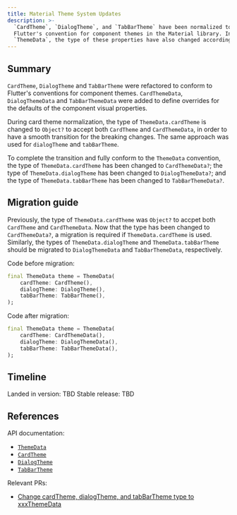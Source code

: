 ```yaml
---
title: Material Theme System Updates
description: >-
  `CardTheme`, `DialogTheme`, and `TabBarTheme` have been normalized to follow
  Flutter's convention for component themes in the Material library. In 
  `ThemeData`, the type of these properties have also changed accordingly.
---
```


## Summary

`CardTheme`, `DialogTheme` and `TabBarTheme` were refactored to 
conform to Flutter's conventions for component themes. `CardThemeData`, 
`DialogThemeData` and `TabBarThemeData` were added to define overrides for the
defaults of the component visual properties.

During card theme normalization, the type of `ThemeData.cardTheme` is changed
to `Object?` to accept both `CardTheme` and `CardThemeData`, in order to have
a smooth transition for the breaking changes. The same approach was used for
`dialogTheme` and `tabBarTheme`.

To complete the transition and fully conform to the `ThemeData` convention, the 
type of `ThemeData.cardTheme` has been changed to `CardThemeData?`; the type of
`ThemeData.dialogTheme` has been changed to `DialogThemeData?`; and the type of
`ThemeData.tabBarTheme` has been changed to `TabBarThemeData?`.

## Migration guide

Previously, the type of `ThemeData.cardTheme` was `Object?` to accpet both
`CardTheme` and `CardThemeData`. Now that the type has been changed to
`CardThemeData?`, a migration is required if `ThemeData.cardTheme` is used.
Similarly, the types of `ThemeData.dialogTheme` and `ThemeData.tabBarTheme` 
should be migrated to `DialogThemeData` and `TabBarThemeData`, respectively.

Code before migration:

```dart
final ThemeData theme = ThemeData(
    cardTheme: CardTheme(),
    dialogTheme: DialogTheme(),
    tabBarTheme: TabBarTheme(),
);
```

Code after migration:

```dart
final ThemeData theme = ThemeData(
    cardTheme: CardThemeData(),
    dialogTheme: DialogThemeData(),
    tabBarTheme: TabBarThemeData(),
);
```

## Timeline

Landed in version: TBD
Stable release: TBD

## References

API documentation:

* [`ThemeData`][]
* [`CardTheme`][]
* [`DialogTheme`][]
* [`TabBarTheme`][]

Relevant PRs:

* [Change cardTheme, dialogTheme, and tabBarTheme type to xxxThemeData][]

[Change cardTheme, dialogTheme, and tabBarTheme type to xxxThemeData]: {{site.github}}/flutter/flutter/pull/157292
[`ThemeData`]: {{site.api}}/flutter/material/ThemeData-class.html
[`CardTheme`]: {{site.api}}/flutter/material/CardTheme-class.html
[`DialogTheme`]: {{site.api}}/flutter/material/DialogTheme-class.html
[`TabBarTheme`]: {{site.api}}/flutter/material/TabBarTheme-class.html
